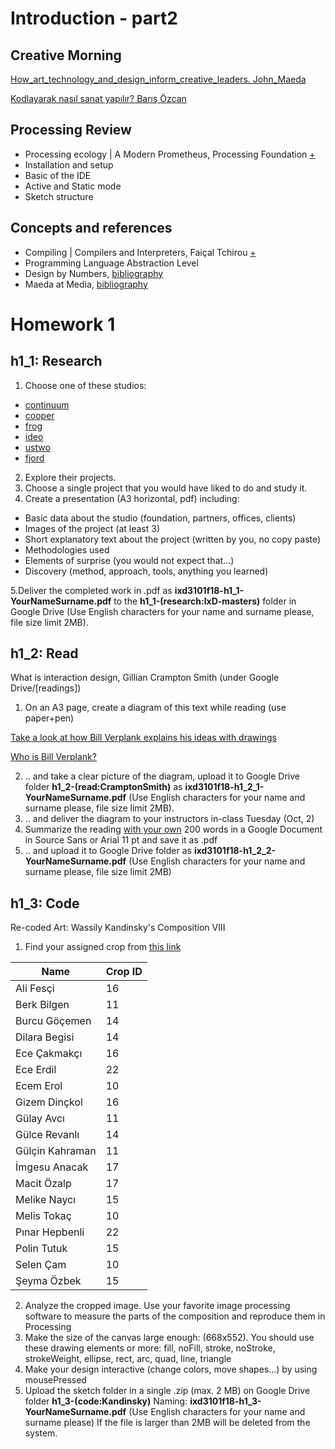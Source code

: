 # Introduction - part2
## Creative Morning
[How_art_technology_and_design_inform_creative_leaders. John_Maeda](https://www.ted.com/talks/john_maeda_how_art_technology_and_design_inform_creative_leaders?language=en)

[Kodlayarak nasıl sanat yapılır? Barış Özcan](https://www.youtube.com/watch?v=WzNA02gjcPE)

## Processing Review
- Processing ecology | A Modern Prometheus, Processing Foundation [+](https://medium.com/processing-foundation/a-modern-prometheus-59aed94abe85)
- Installation and setup
- Basic of the IDE
- Active and Static mode
- Sketch structure

## Concepts and references
- Compiling | Compilers and Interpreters, Faiçal Tchirou [+](https://hackernoon.com/compilers-and-interpreters-3e354a2e41cf)
- Programming Language Abstraction Level
- Design by Numbers, [bibliography](https://github.com/ixd-izmir/ixd3101f18/edit/master/extendedBibliography.md)
- Maeda at Media, [bibliography](https://github.com/ixd-izmir/ixd3101f18/edit/master/extendedBibliography.md)

# Homework 1

## h1_1: Research
1. Choose one of these studios:
- [continuum](www.continuuminnovation.com)
- [cooper](https://www.cooper.com)
- [frog](https://www.frogdesign.com)
- [ideo](https://www.ideo.com)
- [ustwo](https://www.ustwo.com)
- [fjord](https://www.fjordnet.com)
2. Explore their projects.
3. Choose a single project that you would have liked to do and study it.
4. Create a presentation (A3 horizontal, pdf) including:
- Basic data about the studio (foundation, partners, offices, clients)
- Images of the project (at least 3)
- Short explanatory text about the project (written by you, no copy paste)
- Methodologies used
- Elements of surprise (you would not expect that...)
- Discovery (method, approach, tools, anything you learned)

5.Deliver the completed work in .pdf as **ixd3101f18-h1_1-YourNameSurname.pdf** to the **h1_1-(research:IxD-masters)** folder in Google Drive (Use English characters for your name and surname please, file size limit 2MB).

## h1_2: Read
What is interaction design, Gillian Crampton Smith (under Google Drive/[readings])

1. On an A3 page, create a diagram of this text while reading (use paper+pen)

[Take a look at how Bill Verplank explains his ideas with drawings](https://www.youtube.com/watch?v=C3rxCLhzmXY)

[Who is Bill Verplank?](http://www.designinginteractions.com/interviews/BillVerplank)

2. .. and take a clear picture of the diagram, upload it to Google Drive folder **h1_2-(read:CramptonSmith)** as **ixd3101f18-h1_2_1-YourNameSurname.pdf** (Use English characters for your name and surname please, file size limit 2MB).
3. .. and deliver the diagram to your instructors in-class Tuesday (Oct, 2)
4. Summarize the reading <u>with your own</u> 200 words in a Google Document in Source Sans or Arial 11 pt and save it as .pdf
5. .. and upload it to Google Drive folder as **ixd3101f18-h1_2_2-YourNameSurname.pdf** (Use English characters for your name and surname please, file size limit 2MB)

## h1_3: Code
Re-coded Art: Wassily Kandinsky's Composition VIII

1. Find your assigned crop from [this link](https://github.com/ixd-izmir/ixd3101f18/tree/master/week1/resources)

| __Name__ | __Crop ID__ |
|-------------|------------|
| Ali Fesçi | 16 |
| Berk Bilgen | 11 | 
| Burcu Göçemen | 14 | 
| Dilara Begisi | 14 |
| Ece Çakmakçı | 16 | 
| Ece Erdil | 22 |
| Ecem Erol | 10 | 
| Gizem Dinçkol | 16 |
| Gülay Avcı | 11 |
| Gülce Revanlı | 14 | 
| Gülçin Kahraman | 11 | 
| İmgesu Anacak | 17 | 
| Macit Özalp | 17 | 
| Melike Naycı | 15 | 
| Melis Tokaç | 10 | 
| Pınar Hepbenli | 22 |
| Polin Tutuk | 15 | 
| Selen Çam | 10 | 
| Şeyma Özbek | 15 |

2. Analyze the cropped image. Use your favorite image processing software to measure the parts of the composition and reproduce them in Processing
3. Make the size of the canvas large enough: (668x552). You should use these drawing elements or more:
fill, noFill, stroke, noStroke, strokeWeight, ellipse, rect, arc, quad, line, triangle
4. Make your design interactive (change colors, move shapes...) by using mousePressed 
5. Upload the sketch folder in a single .zip (max. 2 MB) on Google Drive folder **h1_3-(code:Kandinsky)** 
Naming: **ixd3101f18-h1_3-YourNameSurname.pdf**  (Use English characters for your name and surname please) If the file is larger than 2MB will be deleted from the system.



